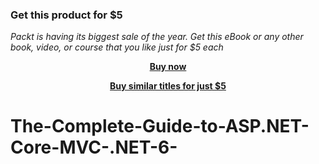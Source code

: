 
### Get this product for $5

<i>Packt is having its biggest sale of the year. Get this eBook or any other book, video, or course that you like just for $5 each</i>


<b><p align='center'>[Buy now](https://packt.link/9781801074247)</p></b>


<b><p align='center'>[Buy similar titles for just $5](https://subscription.packtpub.com/search)</p></b>


# The-Complete-Guide-to-ASP.NET-Core-MVC-.NET-6-
